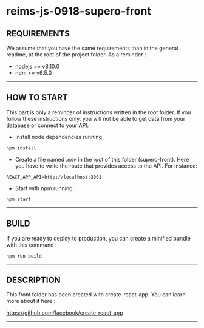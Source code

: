 # reims-js-0918-supero-front

## REQUIREMENTS

We assume that you have the same requirements than in the general readme, at the root of the project folder. As a reminder :
- nodejs >= v8.10.0
- npm >= v6.5.0

---

## HOW TO START

This part is only a reminder of instructions written in the root folder. If you follow these instructions only, you will not be able to get data from your database or connect to your API.

- Install node dependencies running

```
npm install
```

- Create a file named _.env_ in the root of this folder (supero-front). Here you have to write the route that provides access to the API. For instance:

```
REACT_APP_API=http://localhost:3001
```

- Start with npm running :

```
npm start
```

---

## BUILD

If you are ready to deploy to production, you can create a minified bundle with this command :

```
npm run build
```

---

## DESCRIPTION

This front folder has been created with create-react-app. You can learn more about it here :

https://github.com/facebook/create-react-app

---